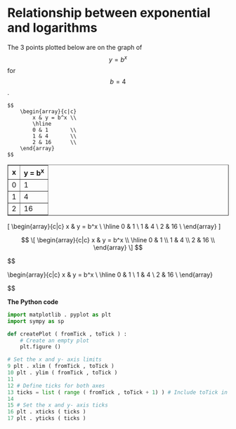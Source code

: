 # Relationship between exponential and logarithms

The 3 points plotted below are on the graph of $$y=b^x$$ for $$b=4$$.

    $$
        \begin{array}{c|c}
            x & y = b^x \\
            \hline
            0 & 1       \\
            1 & 4       \\
            2 & 16      \\
        \end{array}
    $$

<table border="1" cellpadding="8" cellspacing="0">
  <thead>
    <tr>
      <th>x</th>
      <th>y = b<sup>x</sup></th>
    </tr>
  </thead>
  <tbody>
    <tr>
      <td>0</td>
      <td>1</td>
    </tr>
    <tr>
      <td>1</td>
      <td>4</td>
    </tr>
    <tr>
      <td>2</td>
      <td>16</td>
    </tr>
  </tbody>
</table>

\[
  \begin{array}{c|c}
    x & y = b^x \\
    \hline
    0 & 1       \\
    1 & 4       \\
    2 & 16      \\
  \end{array}
\]

$$
\[
  \begin{array}{c|c}
    x & y = b^x \\
    \hline
    0 & 1       \\
    1 & 4       \\
    2 & 16      \\
  \end{array}
\]
$$

$$

  \begin{array}{c|c}
    x & y = b^x \\
    \hline
    0 & 1       \\
    1 & 4       \\
    2 & 16      \\
  \end{array}

$$



**The Python code**

```python
import matplotlib . pyplot as plt
import sympy as sp

def createPlot ( fromTick , toTick ) :
    # Create an empty plot
    plt.figure ()

# Set the x and y- axis limits
9 plt . xlim ( fromTick , toTick )
10 plt . ylim ( fromTick , toTick )
11
12 # Define ticks for both axes
13 ticks = list ( range ( fromTick , toTick + 1) ) # Include toTick in ticks
14
15 # Set the x and y- axis ticks
16 plt . xticks ( ticks )
17 plt . yticks ( ticks )
```